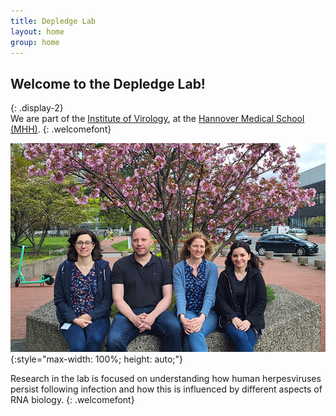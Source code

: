 ```yaml
---
title: Depledge Lab
layout: home
group: home
---
```


## Welcome to the Depledge Lab!
{: .display-2}
<br>
We are part of the [Institute of Virology](https://www.mhh.de/en/mhh-institutes/virology), at the [Hannover Medical School (MHH)](https://www.mhh.de/).
{: .welcomefont}

![Depledge lab Photo](static/img/team_photo_fi.jpg){:style="max-width: 100%; height: auto;"}

Research in the lab is focused on understanding how human herpesviruses persist following infection and how this is influenced by different aspects of RNA biology. 
{: .welcomefont}

